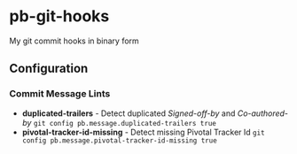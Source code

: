 # pb-git-hooks

My git commit hooks in binary form

## Configuration

### Commit Message Lints

* **duplicated-trailers** - Detect duplicated *Signed-off-by* and *Co-authored-by* `git config pb.message.duplicated-trailers true`
* **pivotal-tracker-id-missing** - Detect missing Pivotal Tracker Id `git config pb.message.pivotal-tracker-id-missing true`
